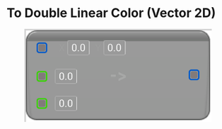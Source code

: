 # To Double Linear Color (Vector 2D)

<figure><img src="To Double Linear Color (Vector 2D).png"></figure>